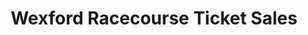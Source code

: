 ---
title: "Wexford Racecourse Ticket Sales"
url: /wexford/wexford-racecourse-ticket-sales/
shop: ticket
---